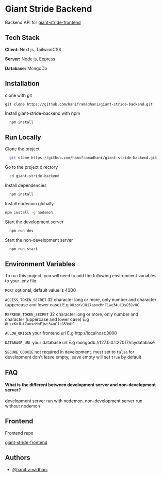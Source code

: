 
# Giant Stride Backend

Backend API for [giant-stride-frontend](https://github.com/haniframadhani/giant-stride-frontend)


## Tech Stack

**Client:** Next js,  TailwindCSS

**Server:** Node js, Express

**Database:** MongoDb

## Installation

clone with git

```git
git clone https://github.com/haniframadhani/giant-stride-backend.git
```

Install giant-stride-backend with npm

```bash
  npm install 
```
    
## Run Locally

Clone the project

```bash
  git clone https://github.com/haniframadhani/giant-stride-backend.git
```

Go to the project directory

```bash
  cd giant-stride-backend
```

Install dependencies

```bash
  npm install
```

Install nodemon globally

```bash
npm install -g nodemon
```

Start the development server

```bash
  npm run dev
```

Start the non-development server

```bash
  npm run start
```


## Environment Variables

To run this project, you will need to add the following environment variables to your .env file

`PORT` optional, default value is 4000

`ACCESS_TOKEN_SECRET` 32 character long or more, only number and character (uppercase and lower case) E.g  `8UzcKvJUi7aoxcMnF1we34uCJsG59vUC`

`REFRESH_TOKEN_SECRET` 32 character long or more, only number and character (uppercase and lower case) E.g `8UzcKvJUi7aoxcMnF1we34uCJsG59vUC`

`ALLOW_ORIGIN` your frontend url E.g http://localhost:3000

`DATABASE_URL` your database url E.g mongodb://127.0.0.1:27017/mydatabase

`SECURE_COOKIE` not required in development. must set to `false` for development don't leave empty, leave empty will set `true` by default.

## FAQ

#### What is the different between development server and non-development server?

development server run with nodemon, non-development server run without nodemon


## Frontend

Frontend repo

[giant-stride-frontend](https://github.com/haniframadhani/giant-stride-frontend)


## Authors

- [@haniframadhani](https://github.com/haniframadhani)

